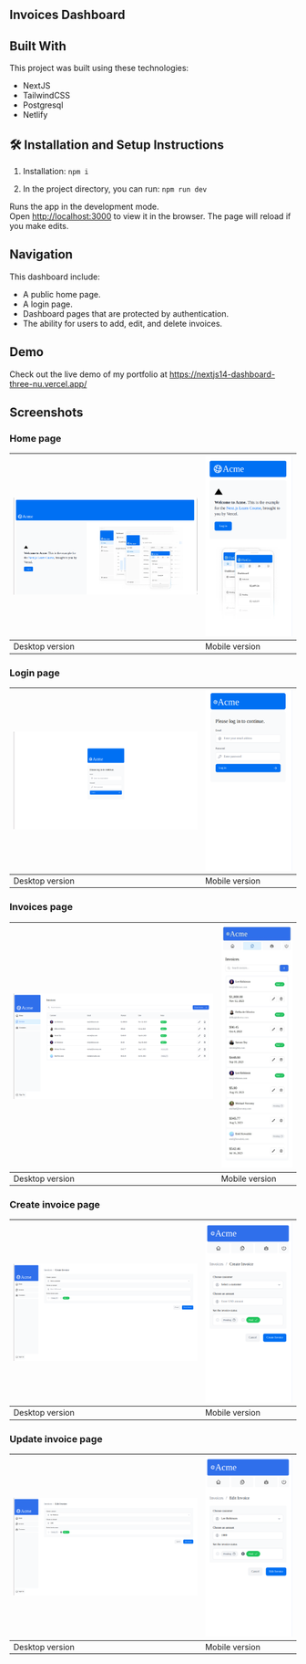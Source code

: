 ## Invoices Dashboard


## Built With

This project was built using these technologies:

- NextJS 
- TailwindCSS
- Postgresql
- Netlify

## 🛠 Installation and Setup Instructions

1. Installation: `npm i`

3. In the project directory, you can run: `npm run dev`

Runs the app in the development mode.\
Open [http://localhost:3000](http://localhost:3000) to view it in the browser.
The page will reload if you make edits.

## Navigation

This dashboard include:

- A public home page.
- A login page.
- Dashboard pages that are protected by authentication.
- The ability for users to add, edit, and delete invoices.


## Demo

Check out the live demo of my portfolio at https://nextjs14-dashboard-three-nu.vercel.app/

## Screenshots

### Home page

| ![](./screens/home.png) | ![](./screens/home-mobile.png) |
| ------------------------------ | ----------------------------- |
| Desktop version                | Mobile version                |

### Login page

| ![](./screens/login.png) | ![](./screens/login-mobile.png) |
| ------------------------------ | ----------------------------- |
| Desktop version                | Mobile version                |

### Invoices page

| ![](./screens/invoices.png) | ![](./screens/invoices-mobile.jpeg) |
| ------------------------------ | ----------------------------- |
| Desktop version                | Mobile version                |

### Create invoice page

| ![](./screens/create-invoice.png) | ![](./screens/create-invoice-mobile.png) |
| ------------------------------ | ----------------------------- |
| Desktop version                | Mobile version                |

### Update invoice page

| ![](./screens/update-invoice.png) | ![](./screens/update-invoice-mobile.png) |
| ------------------------------ | ----------------------------- |
| Desktop version                | Mobile version                |



